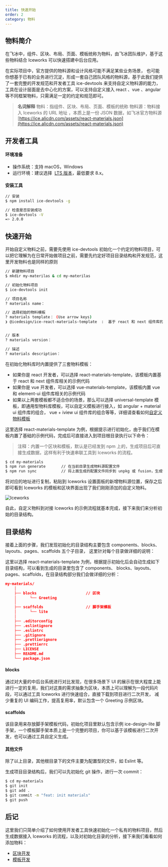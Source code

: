 ```yaml
---
title: 快速开始
order: 2
category: 物料
---
```


## 物料简介

在飞冰中，组件、区块、布局、页面、模板统称为物料，由飞冰团队维护，基于这些物料结合 Iceworks 可以快速搭建中后台应用。

在实际项目中，官方提供的物料源和设计风格可能不满足某些业务场景， 也可能你想基于已有的业务进行沉淀，形成一套自己团队风格的物料源，基于此我们提供了一套完整的开发规范和开发者工具 ice-devtools 来支持自定义物料源的能力，工具在设计层面是去中心化的方案，可以支持自定义接入 react 、vue 、angular 等不同框架物料，只需满足一定的约定和规范即可。

> **名词解释**
> 物料：指组件、区块、布局、页面、模板的统称
> 物料源：物料接入 Iceworks 的 URL 地址 ，本质上是一份 JSON 数据，如飞冰官方物料源 [https://ice.alicdn.com/assets/react-materials.json](https://ice.alicdn.com/assets/react-materials.json)

## 开发者工具

#### 环境准备

- 操作系统：支持 macOS，Windows
- 运行环境：建议选择  [LTS 版本](http://nodejs.org/)，最低要求 8.x。

#### 安装工具

```bash
// 安装
$ npm install ice-devtools -g

// 检查是否安装成功
$ ice-devtools -V
=> 2.0.0
```

## 快速开始

开始自定义物料之前，需要先使用 ice-devtools 初始化一个约定的物料项目，可以把它理解为在日常开始做项目之前，需要先约定好项目目录结构和开发规范，这里开发物料也是同样的原则

```bash
// 新建物料项目
$ mkdir my-materilas & cd my-materilas

// 初始化物料项目
$ ice-devtools init

// 项目名称
? materials name：

// 选择初始的物料模板
? materials template： (Use arrow keys)
❯ @icedesign/ice-react-materials-template  :  基于 react 和 next 组件库的物料模板


// 版本
? materials version：

// 描述
? materials description：
```

在初始化物料库时内置提供了三套物料模板：

- 如果你是 react 开发者，可以选择 react-materials-template，该模板内置基于 react 和 next 组件库相关的示例代码
- 如果你是 vue 开发者，可以选择 vue-materials-template，该模板内置 vue 和 element-ui 组件库相关的示例代码
- 如果以上两套模板都不适合你的场景，那么可以选择 universal-template 模板，即通用型物料库模板，可以自定义模板进行接入，如 angular + material ui 组件库的组合， vue + iview ui 组件库的组合等等，详细请查看如何[自定义物料模板](https://yuque.antfin-inc.com/zero/zngiwn/geh8ef)

这里选择 react-materials-template 为例，根据提示进行初始化，由于我们在模板内置了基础的示例代码，完成后可直接进入到项目根目录执行以下命令：

> 注释：内置一个区块和模板，默认是已经发到 npm 上的，生成项目后可直接生成数据，这样有利于快速串联工具到 Iceworks 的流程。

```bash
$ cd my-materials
$ npm run generate       // 在当前目录生成物料源配置文件
$ npm run sync           // 将上面生成的配置文件同步到 unpkg 或 fusion，生成物料源地址
```

将对应的地址进行复制，粘贴到 Iceworks 设置面板的新增物料源位置，保存之后即可看到 Iceworks 的模板和区块界面出现了我们刚刚添加的自定义物料。

![Iceworks](https://cdn.nlark.com/lark/0/2018/png/71071/1543576468368-d5e730c2-af08-462e-9743-935da0f9131a.png)

自此，自定义物料到对接 Iceworks 的示例流程就基本完成，接下来我们来分析初始的目录结构。

## 目录结构

接着上面的步骤，我们发现初始化的目录结构主要包含 components、blocks、layouts、pages、scaffolds 五个子目录， 这里针对每个目录做详细的说明：

这里以选择 react-materials-template 为例，根据提示初始化后会自动生成如下目录结构，可以看到生成的目录里包含了 components、 blocks、layouts、pages、scaffolds，在目录结构部分我们会做详细的分析：

```json
my-materials/
    │
    ├── blocks                      // 区块
    │      └── Greeting
    │
    ├── scaffolds                   // 脚手架模板
    │      └── lite
    │
    ├── .editorconfig
    ├── .eslintignore
    ├── .eslintrc
    ├── .gitignore
    ├── .prettierignore
    ├── .prettierrc
    ├── LICENSE
    ├── README.md
    └── package.json
```

#### blocks

通过对大量的中后台系统进行对比发现，在很多场景下 UI 的展示在很大程度上能进行一定的复用，我们对这类的需求抽象为区块，本质上可以理解为一段代码片段，可以通过工具 Iceworks 进行快速组合，直接下载到项目进行二次开发， 减少重复的 UI 编码工作，提高复用率，默认包含一个 Greeting 示例区块。

#### scaffolds

该目录用来存放脚手架模板代码，初始化项目里默认包含示例 ice-design-lite 脚手架，一个模板脚手架本质上是一个完整的项目，你可以基于该模板进行二次开发，也可以通过工具自定义生成。

#### 其他文件

除了以上目录，其他根目录下的文件主要为配置型的文件，如 Eslint 等。

生成项目目录结构后，我们可以先初始化 git 操作，进行一次 commit：

```bash
$ cd my-materials
$ git init
$ git add .
$ git commit -m "feat: init materials"
$ git push
```

## 后记

这里我们只简单介绍了如何使用开发者工具快速初始化一个私有的物料项目，然后生成数据接入 Iceworks 的流程，以及对初始化目录的分析，接下来我们看看如何添加物料：

- [区块开发](https://yuque.antfin-inc.com/zero/zngiwn/sgia12)
- [模板开发](https://yuque.antfin-inc.com/zero/zngiwn/pkqklh)
